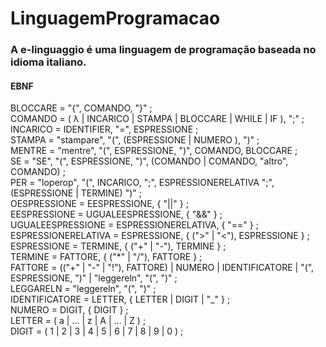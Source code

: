 # LinguagemProgramacao



### A e-linguaggio é uma linguagem de programação baseada no idioma italiano. 


#### EBNF

BLOCCARE = "{", COMANDO, "}" ;  
COMANDO = ( λ | INCARICO | STAMPA | BLOCCARE | WHILE | IF ), ";" ;  
INCARICO = IDENTIFIER, "=", ESPRESSIONE ;                                            
STAMPA = "stampare", "(", (ESPRESSIONE | NUMERO ), ")" ;                                
MENTRE = "mentre", "(", ESPRESSIONE, ")", COMANDO, BLOCCARE ;  
SE = "SE", "(", ESPRESSIONE, ")", (COMANDO | COMANDO, "altro", COMANDO) ;  
PER = "loperop", "(", INCARICO, ";", ESPRESSIONERELATIVA ";", (ESPRESSIONE | TERMINE)  ")" ;  
OESPRESSIONE = EESPRESSIONE, { "||" } ;  
EESPRESSIONE = UGUALEESPRESSIONE, { "&&" } ;  
UGUALEESPRESSIONE = ESPRESSIONERELATIVA, { "==" } ;  
ESPRESSIONERELATIVA = ESPRESSIONE, { (">" | "<"), ESPRESSIONE } ;  
ESPRESSIONE = TERMINE, { ("+" | "-"), TERMINE } ;  
TERMINE = FATTORE, { ("*" | "/"), FATTORE } ;  
FATTORE = (("+" | "-" | "!"), FATTORE) | NUMERO | IDENTIFICATORE | "(", ESPRESSIONE, ")" | "leggereln",  "(", ")" ;  
LEGGARELN = "leggereln", "(", ")" ;  
IDENTIFICATORE = LETTER, { LETTER | DIGIT | "_" } ;  
NUMERO = DIGIT, { DIGIT } ;  
LETTER = ( a | ... | z | A | ... | Z ) ;  
DIGIT = ( 1 | 2 | 3 | 4 | 5 | 6 | 7 | 8 | 9 | 0 ) ;  


